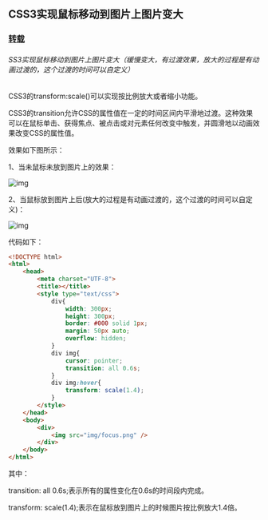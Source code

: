 ## CSS3实现鼠标移动到图片上图片变大

### [转载](https://blog.csdn.net/u014175572/article/details/51535768)

###### SS3实现鼠标移动到图片上图片变大（缓慢变大，有过渡效果，放大的过程是有动画过渡的，这个过渡的时间可以自定义）

CSS3的transform:scale()可以实现按比例放大或者缩小功能。

CSS3的transition允许CSS的属性值在一定的时间区间内平滑地过渡。这种效果可以在鼠标单击、获得焦点、被点击或对元素任何改变中触发，并圆滑地以动画效果改变CSS的属性值。

效果如下图所示：

1、当未鼠标未放到图片上的效果：

![img](https://img-blog.csdn.net/20160530100006074)

2、当鼠标放到图片上后(放大的过程是有动画过渡的，这个过渡的时间可以自定义)：

![img](https://img-blog.csdn.net/20160530100059753)

代码如下：

```html
<!DOCTYPE html>  
<html>  
    <head>  
        <meta charset="UTF-8">  
        <title></title>  
        <style type="text/css">  
            div{  
                width: 300px;  
                height: 300px;  
                border: #000 solid 1px;  
                margin: 50px auto;  
                overflow: hidden;  
            }  
            div img{  
                cursor: pointer;  
                transition: all 0.6s;  
            }  
            div img:hover{  
                transform: scale(1.4);  
            }  
        </style>  
    </head>  
    <body>  
        <div>  
            <img src="img/focus.png" />  
        </div>  
    </body>  
</html>  
```

其中：

transition: all 0.6s;表示所有的属性变化在0.6s的时间段内完成。

transform: scale(1.4);表示在鼠标放到图片上的时候图片按比例放大1.4倍。

 